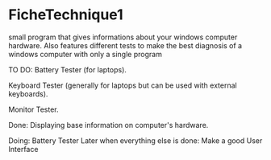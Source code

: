 # FicheTechnique1
small program that gives informations about your windows computer hardware.
Also features different tests to make the best diagnosis of a windows computer with only a single program

TO DO:
Battery Tester (for laptops).

Keyboard Tester (generally for laptops but can be used with external keyboards).

Monitor Tester.

Done:
Displaying base information on computer's hardware.

Doing:
Battery Tester
Later when everything else is done: Make a good User Interface
